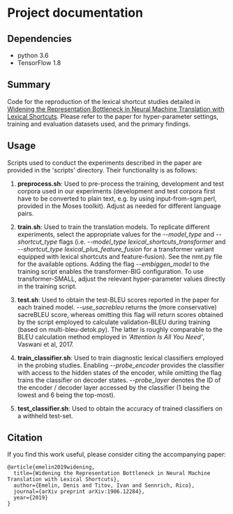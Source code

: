 # Project documentation

## Dependencies
- python 3.6
- TensorFlow 1.8

## Summary
Code for the reproduction of the lexical shortcut studies detailed in [Widening the Representation Bottleneck in Neural Machine Translation with Lexical Shortcuts](http://www.statmt.org/wmt19/pdf/52/WMT11.pdf). Please refer to the paper for hyper-parameter settings, training and evaluation datasets used, and the primary findings. 

## Usage
Scripts used to conduct the experiments described in the paper are provided in the 'scripts' directory. Their functionality is as follows:

1. **preprocess.sh**: Used to pre-process the training, development and test corpora used in our experiments (development and test corpora first have to be converted to plain text, e.g. by using input-from-sgm.perl, provided in the Moses toolkit). Adjust as needed for different language pairs. 

2. **train.sh**: Used to train the translation models. To replicate different experiments, select the appropriate values for the *--model\_type* and *--shortcut\_type* flags (i.e. *--model\_type lexical\_shortcuts\_transformer* and *--shortcut\_type lexical\_plus\_feature\_fusion* for a transformer variant equipped with lexical shortcuts and feature-fusion). See the nmt.py file for the available options. Adding the flag *--embiggen_model* to the training script enables the transformer-BIG configuration. To use transformer-SMALL, adjust the relevant hyper-parameter values directly in the training script.

3. **test.sh**: Used to obtain the test-BLEU scores reported in the paper for each trained model. *--use_sacrebleu* returns the (more conservative) sacreBLEU score, whereas omitting this flag will return scores obtained by the script employed to calculate validation-BLEU during training (based on multi-bleu-detok.py). The latter is roughly comparable to the BLEU calculation method employed in *'Attention Is All You Need'*, Vaswani et al, 2017.

4. **train_classifier.sh**: Used to train diagnostic lexical classifiers employed in the probing studies. Enabling *--probe\_encoder* provides the classifier with access to the hidden states of the encoder, while omitting the flag trains the classifier on decoder states. *--probe_layer* denotes the ID of the encoder / decoder layer accessed by the classifier (1 being the lowest and 6 being the top-most).

5. **test_classifier.sh**: Used to obtain the accuracy of trained classifiers on a withheld test-set.

## Citation

If you find this work useful, please consider citing the accompanying paper:

```
@article{emelin2019widening,
  title={Widening the Representation Bottleneck in Neural Machine Translation with Lexical Shortcuts},
  author={Emelin, Denis and Titov, Ivan and Sennrich, Rico},
  journal={arXiv preprint arXiv:1906.12284},
  year={2019}
}
```
